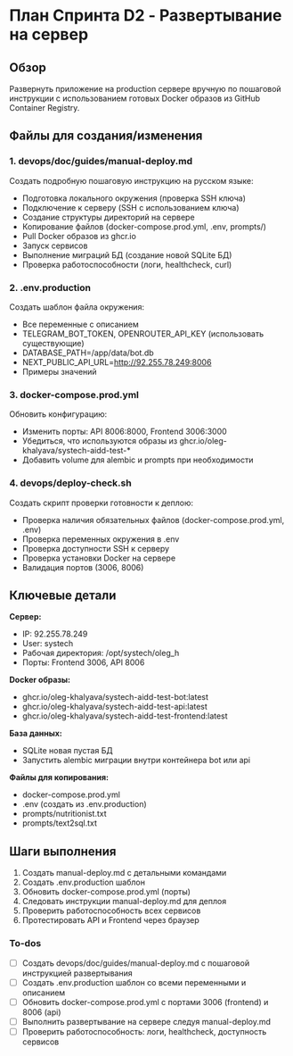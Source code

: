 <!-- 9d435b81-8834-4408-bac0-8be643c795c9 961b34f1-787f-44ec-b473-118b1a63907f -->
# План Спринта D2 - Развертывание на сервер

## Обзор

Развернуть приложение на production сервере вручную по пошаговой инструкции с использованием готовых Docker образов из GitHub Container Registry.

## Файлы для создания/изменения

### 1. devops/doc/guides/manual-deploy.md

Создать подробную пошаговую инструкцию на русском языке:

- Подготовка локального окружения (проверка SSH ключа)
- Подключение к серверу (SSH с использованием ключа)
- Создание структуры директорий на сервере
- Копирование файлов (docker-compose.prod.yml, .env, prompts/)
- Pull Docker образов из ghcr.io
- Запуск сервисов
- Выполнение миграций БД (создание новой SQLite БД)
- Проверка работоспособности (логи, healthcheck, curl)

### 2. .env.production

Создать шаблон файла окружения:

- Все переменные с описанием
- TELEGRAM_BOT_TOKEN, OPENROUTER_API_KEY (использовать существующие)
- DATABASE_PATH=/app/data/bot.db
- NEXT_PUBLIC_API_URL=http://92.255.78.249:8006
- Примеры значений

### 3. docker-compose.prod.yml

Обновить конфигурацию:

- Изменить порты: API 8006:8000, Frontend 3006:3000
- Убедиться, что используются образы из ghcr.io/oleg-khalyava/systech-aidd-test-*
- Добавить volume для alembic и prompts при необходимости

### 4. devops/deploy-check.sh

Создать скрипт проверки готовности к деплою:

- Проверка наличия обязательных файлов (docker-compose.prod.yml, .env)
- Проверка переменных окружения в .env
- Проверка доступности SSH к серверу
- Проверка установки Docker на сервере
- Валидация портов (3006, 8006)

## Ключевые детали

**Сервер:**

- IP: 92.255.78.249
- User: systech
- Рабочая директория: /opt/systech/oleg_h
- Порты: Frontend 3006, API 8006

**Docker образы:**

- ghcr.io/oleg-khalyava/systech-aidd-test-bot:latest
- ghcr.io/oleg-khalyava/systech-aidd-test-api:latest
- ghcr.io/oleg-khalyava/systech-aidd-test-frontend:latest

**База данных:**

- SQLite новая пустая БД
- Запустить alembic миграции внутри контейнера bot или api

**Файлы для копирования:**

- docker-compose.prod.yml
- .env (создать из .env.production)
- prompts/nutritionist.txt
- prompts/text2sql.txt

## Шаги выполнения

1. Создать manual-deploy.md с детальными командами
2. Создать .env.production шаблон
3. Обновить docker-compose.prod.yml (порты)
4. Следовать инструкции manual-deploy.md для деплоя
5. Проверить работоспособность всех сервисов
6. Протестировать API и Frontend через браузер

### To-dos

- [ ] Создать devops/doc/guides/manual-deploy.md с пошаговой инструкцией развертывания
- [ ] Создать .env.production шаблон со всеми переменными и описанием
- [ ] Обновить docker-compose.prod.yml с портами 3006 (frontend) и 8006 (api)
- [ ] Выполнить развертывание на сервере следуя manual-deploy.md
- [ ] Проверить работоспособность: логи, healthcheck, доступность сервисов